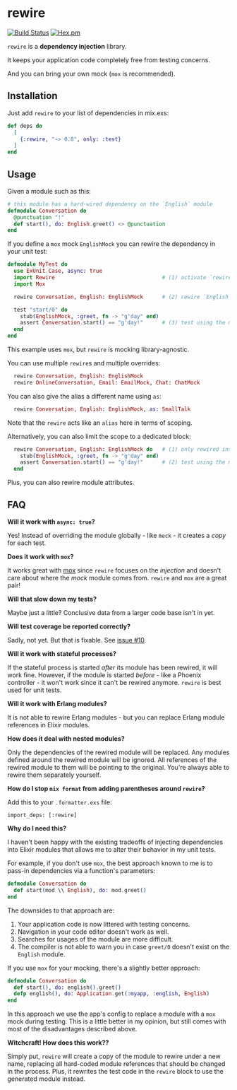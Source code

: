 rewire
===

[![Build Status](https://travis-ci.org/stephanos/rewire.svg?branch=master)](https://travis-ci.org/stephanos/rewire)
[![Hex.pm](https://img.shields.io/hexpm/v/rewire.svg)](https://hex.pm/packages/rewire)

`rewire` is a **dependency injection** library.

It keeps your application code completely free from testing concerns.

And you can bring your own mock (`mox` is recommended).

## Installation

Just add `rewire` to your list of dependencies in mix.exs:

```elixir
def deps do
  [
    {:rewire, "~> 0.8", only: :test}
  ]
end
```

## Usage

Given a module such as this:

```elixir
# this module has a hard-wired dependency on the `English` module
defmodule Conversation do
  @punctuation "!"
  def start(), do: English.greet() <> @punctuation
end
```

If you define a `mox` mock `EnglishMock` you can rewire the dependency in your unit test:

```elixir
defmodule MyTest do
  use ExUnit.Case, async: true
  import Rewire                                  # (1) activate `rewire`
  import Mox

  rewire Conversation, English: EnglishMock      # (2) rewire `English` to `EnglishMock`

  test "start/0" do
    stub(EnglishMock, :greet, fn -> "g'day" end)
    assert Conversation.start() == "g'day!"      # (3) test using the mock
  end
end
```

This example uses `mox`, but `rewire` is mocking library-agnostic.

You can use multiple `rewire`s and multiple overrides:

```elixir
  rewire Conversation, English: EnglishMock
  rewire OnlineConversation, Email: EmailMock, Chat: ChatMock
```

You can also give the alias a different name using `as`:

```elixir
  rewire Conversation, English: EnglishMock, as: SmallTalk
```

Note that the `rewire` acts like an `alias` here in terms of scoping.

Alternatively, you can also limit the scope to a dedicated block:

```elixir
  rewire Conversation, English: EnglishMock do   # (1) only rewired inside the block
    stub(EnglishMock, :greet, fn -> "g'day" end)
    assert Conversation.start() == "g'day!"      # (2) test using the mock
  end
```

Plus, you can also rewire module attributes.

## FAQ

**Will it work with `async: true`?**

Yes! Instead of overriding the module globally - like `meck` - it creates a _copy_ for each test.

**Does it work with `mox`?**

It works great with [mox](https://github.com/dashbitco/mox) since `rewire` focuses on the _injection_ and doesn't care about where the _mock_ module comes from. `rewire` and `mox` are a great pair!

**Will that slow down my tests?**

Maybe just a little? Conclusive data from a larger code base isn't in yet.

**Will test coverage be reported correctly?**

Sadly, not yet. But that is fixable. See [issue #10](https://github.com/stephanos/rewire/issues/10).

**Will it work with stateful processes?**

If the stateful process is started _after_ its module has been rewired, it will work fine. However, if the module is started _before_ - like a Phoenix controller - it won't work since it can't be rewired anymore. `rewire` is best used for unit tests.

**Will it work with Erlang modules?**

It is not able to rewire Erlang modules - but you can replace Erlang module references in Elixir modules.

**How does it deal with nested modules?**

Only the dependencies of the rewired module will be replaced. Any modules defined around the rewired module will be ignored. All references of the rewired module to them will be pointing to the original. You're always able to rewire them separately yourself.

**How do I stop `mix format` from adding parentheses around `rewire`?**

Add this to your `.formatter.exs` file:

```
import_deps: [:rewire]
```

**Why do I need this?**

I haven't been happy with the existing tradeoffs of injecting dependencies into Elixir modules that allows me to alter their behavior in my unit tests.

For example, if you don't use `mox`, the best approach known to me is to pass-in dependencies via a function's parameters:

```elixir
defmodule Conversation do
  def start(mod \\ English), do: mod.greet()
end
```

The downsides to that approach are:

  1) Your application code is now littered with testing concerns.
  2) Navigation in your code editor doesn't work as well.
  3) Searches for usages of the module are more difficult.
  4) The compiler is not able to warn you in case `greet/0` doesn't exist on the `English` module.

If you use `mox` for your mocking, there's a slightly better approach:

```elixir
defmodule Conversation do
  def start(), do: english().greet()
  defp english(), do: Application.get(:myapp, :english, English)
end
```

In this approach we use the app's config to replace a module with a `mox` mock during testing. This is a little better in my opinion, but still comes with most of the disadvantages described above.

**Witchcraft! How does this work??**

Simply put, `rewire` will create a copy of the module to rewire under a new name, replacing all hard-coded module references that should be changed in the process. Plus, it rewrites the test code in the `rewire` block to use the generated module instead.
